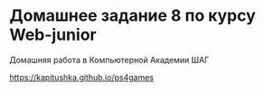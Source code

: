 # Домашнее задание 8 по курсу Web-junior
Домашняя работа в Компьютерной Академии ШАГ

https://kapitushka.github.io/ps4games

